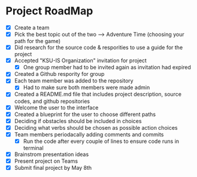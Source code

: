 # Project RoadMap
- [x] Create a team 
- [x] Pick the best topic out of the two --> Adventure Time (choosing your path for the game)
- [x] Did research for the source code & resporities to use a guide for the project
- [x] Accepted "KSU-IS Organization" invitation for project 
    - [x] One group member had to be invited again as invitation had expired
- [x] Created a Github respority for group
- [x] Each team member was added to the repository 
    - [x] Had to make sure both members were made admin
- [x] Created a README.md file that includes project description, source codes, and github repositories
- [x] Welcome the user to the interface
- [x] Created a blueprint for the user to choose different paths
- [x] Deciding if obstacles should be included in choices
- [x] Deciding what verbs should be chosen as possible action choices
- [x] Team members periodacally adding comments and commits
    - [x] Run the code after every couple of lines to ensure code runs in terminal
- [x] Brainstrom presentation ideas 
- [x] Present project on Teams 
- [x] Submit final project by May 8th 
